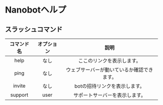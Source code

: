 # Nanobotヘルプ

## スラッシュコマンド

| コマンド名 | オプション | 説明 |
|    :--:  |    :--:   | :--: |
| help | なし | ここのリンクを表示します。 |
| ping | なし | ウェブサーバーが動いているか確認できます。 |
| invite | なし | botの招待リンクを表示します。 |
| support | user | サポートサーバーを表示します。 |
